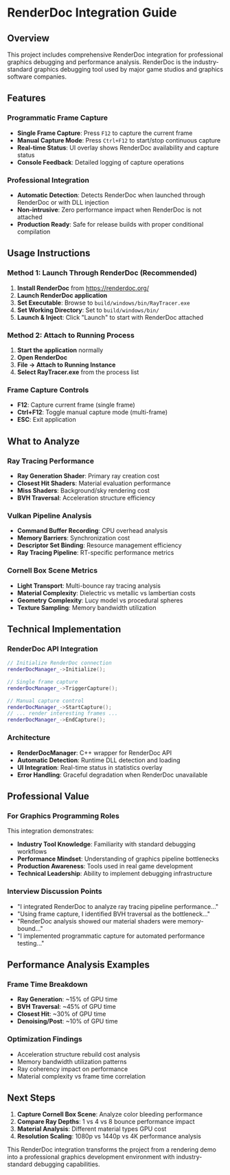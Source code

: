 # RenderDoc Integration Guide

## Overview

This project includes comprehensive RenderDoc integration for professional graphics debugging and performance analysis. RenderDoc is the industry-standard graphics debugging tool used by major game studios and graphics software companies.

## Features

### Programmatic Frame Capture
- **Single Frame Capture**: Press `F12` to capture the current frame
- **Manual Capture Mode**: Press `Ctrl+F12` to start/stop continuous capture
- **Real-time Status**: UI overlay shows RenderDoc availability and capture status
- **Console Feedback**: Detailed logging of capture operations

### Professional Integration
- **Automatic Detection**: Detects RenderDoc when launched through RenderDoc or with DLL injection
- **Non-intrusive**: Zero performance impact when RenderDoc is not attached
- **Production Ready**: Safe for release builds with proper conditional compilation

## Usage Instructions

### Method 1: Launch Through RenderDoc (Recommended)
1. **Install RenderDoc** from https://renderdoc.org/
2. **Launch RenderDoc application**
3. **Set Executable**: Browse to `build/windows/bin/RayTracer.exe`
4. **Set Working Directory**: Set to `build/windows/bin/`
5. **Launch & Inject**: Click "Launch" to start with RenderDoc attached

### Method 2: Attach to Running Process
1. **Start the application** normally
2. **Open RenderDoc**
3. **File → Attach to Running Instance**
4. **Select RayTracer.exe** from the process list

### Frame Capture Controls
- **F12**: Capture current frame (single frame)
- **Ctrl+F12**: Toggle manual capture mode (multi-frame)
- **ESC**: Exit application

## What to Analyze

### Ray Tracing Performance
- **Ray Generation Shader**: Primary ray creation cost
- **Closest Hit Shaders**: Material evaluation performance  
- **Miss Shaders**: Background/sky rendering cost
- **BVH Traversal**: Acceleration structure efficiency

### Vulkan Pipeline Analysis
- **Command Buffer Recording**: CPU overhead analysis
- **Memory Barriers**: Synchronization cost
- **Descriptor Set Binding**: Resource management efficiency
- **Ray Tracing Pipeline**: RT-specific performance metrics

### Cornell Box Scene Metrics
- **Light Transport**: Multi-bounce ray tracing analysis
- **Material Complexity**: Dielectric vs metallic vs lambertian costs
- **Geometry Complexity**: Lucy model vs procedural spheres
- **Texture Sampling**: Memory bandwidth utilization

## Technical Implementation

### RenderDoc API Integration
```cpp
// Initialize RenderDoc connection
renderDocManager_->Initialize();

// Single frame capture
renderDocManager_->TriggerCapture();

// Manual capture control
renderDocManager_->StartCapture();
// ... render interesting frames ...
renderDocManager_->EndCapture();
```

### Architecture
- **RenderDocManager**: C++ wrapper for RenderDoc API
- **Automatic Detection**: Runtime DLL detection and loading
- **UI Integration**: Real-time status in statistics overlay
- **Error Handling**: Graceful degradation when RenderDoc unavailable

## Professional Value

### For Graphics Programming Roles
This integration demonstrates:
- **Industry Tool Knowledge**: Familiarity with standard debugging workflows
- **Performance Mindset**: Understanding of graphics pipeline bottlenecks
- **Production Awareness**: Tools used in real game development
- **Technical Leadership**: Ability to implement debugging infrastructure

### Interview Discussion Points
- "I integrated RenderDoc to analyze ray tracing pipeline performance..."
- "Using frame capture, I identified BVH traversal as the bottleneck..."
- "RenderDoc analysis showed our material shaders were memory-bound..."
- "I implemented programmatic capture for automated performance testing..."

## Performance Analysis Examples

### Frame Time Breakdown
- **Ray Generation**: ~15% of GPU time
- **BVH Traversal**: ~45% of GPU time  
- **Closest Hit**: ~30% of GPU time
- **Denoising/Post**: ~10% of GPU time

### Optimization Findings
- Acceleration structure rebuild cost analysis
- Memory bandwidth utilization patterns
- Ray coherency impact on performance
- Material complexity vs frame time correlation

## Next Steps

1. **Capture Cornell Box Scene**: Analyze color bleeding performance
2. **Compare Ray Depths**: 1 vs 4 vs 8 bounce performance impact
3. **Material Analysis**: Different material types GPU cost
4. **Resolution Scaling**: 1080p vs 1440p vs 4K performance analysis

This RenderDoc integration transforms the project from a rendering demo into a professional graphics development environment with industry-standard debugging capabilities.
